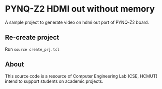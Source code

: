 # PYNQ-Z2 HDMI out without memory
A sample project to generate video on hdmi out port of PYNQ-Z2 board.

## Re-create project
Run `source create_prj.tcl`

## About
This source code is a resource of Computer Engineering Lab (CSE, HCMUT)  
intend to support students on academic projects.